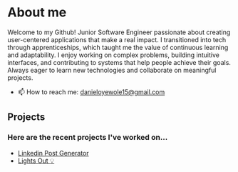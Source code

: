 # About me
Welcome to my Github!
Junior Software Engineer passionate about creating user-centered applications that make a real impact. I transitioned into tech through apprenticeships, which taught me the value of continuous learning and adaptability. I enjoy working on complex problems, building intuitive interfaces, and contributing to systems that help people achieve their goals. Always eager to learn new technologies and collaborate on meaningful projects.
- :mailbox: How to reach me: danieloyewole15@gmail.com
## Projects
### Here are the recent projects I've worked on...
- [Linkedin Post Generator](https://github.com/DanielO15/translator)
- [Lights Out :bulb:](https://github.com/Daniel-O-dev/Lights-Out.git)


